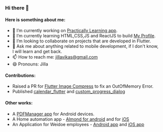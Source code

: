 ### Hi there 👋

<!--
**VikasJilla/VikasJilla** is a ✨ _special_ ✨ repository because its `README.md` (this file) appears on your GitHub profile.

Here are some ideas to get you started:
-->
#### Here is something about me:
- 🔭 I’m currently working on [Practically Learning app](https://www.practically.com/web/index.php).
- 🌱 I’m currently learning HTML,CSS,JS and ReactJS to build [My Profile](https://vikasjilla.github.io/).
- 👯 I’m looking to collaborate on projects that are developed in Flutter.
- 💬 Ask me about anything related to mobile development, if I don't know, I will learn and get back.
- 📫 How to reach me: jillavikas@gmail.com
- 😄 Pronouns: Jilla

#### Contributions:
* Raised a PR for [Flutter Image Compress](https://github.com/OpenFlutter/flutter_image_compress) to fix an OutOfMemory Error.
* Published [calendar_flutter](https://pub.dev/packages/calendar_flutter) and [custom_progress_dialog](https://pub.dev/packages/custom_progress_dialog)

#### Other works:
* A [PDFManager app](https://play.google.com/store/apps/details?id=com.vj.pdf_manager) for Android devices.
* A Home automation app - [Almond for android](https://play.google.com/store/apps/details?id=com.securifi.almondplus) and for [iOS](http://apps.apple.com/us/app/almond-by-securifi/id908025757)
* An Application for Weidoe employees - [Android app](https://play.google.com/store/apps/details?src=AppAgg.com&id=com.weidoegroup.dimdimsum) and [iOS app](https://apps.apple.com/tt/app/weidoe-group/id1450134102)
